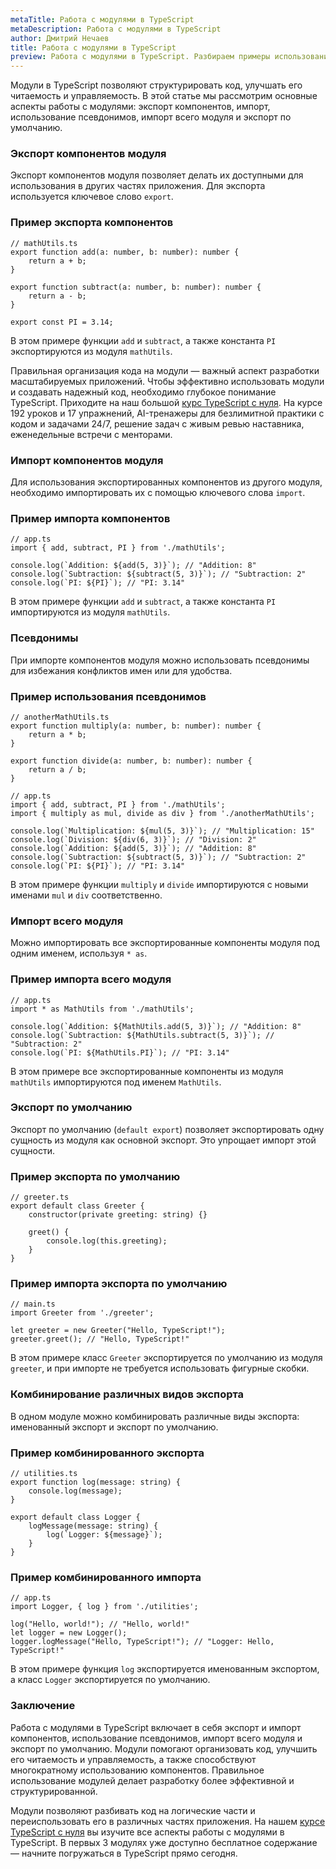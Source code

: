 ```yaml
---
metaTitle: Работа с модулями в TypeScript
metaDescription: Работа с модулями в TypeScript
author: Дмитрий Нечаев
title: Работа с модулями в TypeScript
preview: Работа с модулями в TypeScript. Разбираем примеры использования
---
```


Модули в TypeScript позволяют структурировать код, улучшать его читаемость и управляемость. В этой статье мы рассмотрим основные аспекты работы с модулями: экспорт компонентов, импорт, использование псевдонимов, импорт всего модуля и экспорт по умолчанию.

### Экспорт компонентов модуля

Экспорт компонентов модуля позволяет делать их доступными для использования в других частях приложения. Для экспорта используется ключевое слово `export`.

### Пример экспорта компонентов

```tsx
// mathUtils.ts
export function add(a: number, b: number): number {
    return a + b;
}

export function subtract(a: number, b: number): number {
    return a - b;
}

export const PI = 3.14;

```

В этом примере функции `add` и `subtract`, а также константа `PI` экспортируются из модуля `mathUtils`.

Правильная организация кода на модули — важный аспект разработки масштабируемых приложений. Чтобы эффективно использовать модули и создавать надежный код, необходимо глубокое понимание TypeScript. Приходите на наш большой [курс TypeScript с нуля](https://purpleschool.ru/course/typescript?utm_source=knowledgebase&utm_medium=text&utm_campaign=rabota-s-modulyami-v-typescript). На курсе 192 уроков и 17 упражнений, AI-тренажеры для безлимитной практики с кодом и задачами 24/7, решение задач с живым ревью наставника, еженедельные встречи с менторами.

### Импорт компонентов модуля

Для использования экспортированных компонентов из другого модуля, необходимо импортировать их с помощью ключевого слова `import`.

### Пример импорта компонентов

```tsx
// app.ts
import { add, subtract, PI } from './mathUtils';

console.log(`Addition: ${add(5, 3)}`); // "Addition: 8"
console.log(`Subtraction: ${subtract(5, 3)}`); // "Subtraction: 2"
console.log(`PI: ${PI}`); // "PI: 3.14"

```

В этом примере функции `add` и `subtract`, а также константа `PI` импортируются из модуля `mathUtils`.

### Псевдонимы

При импорте компонентов модуля можно использовать псевдонимы для избежания конфликтов имен или для удобства.

### Пример использования псевдонимов

```tsx
// anotherMathUtils.ts
export function multiply(a: number, b: number): number {
    return a * b;
}

export function divide(a: number, b: number): number {
    return a / b;
}

```

```tsx
// app.ts
import { add, subtract, PI } from './mathUtils';
import { multiply as mul, divide as div } from './anotherMathUtils';

console.log(`Multiplication: ${mul(5, 3)}`); // "Multiplication: 15"
console.log(`Division: ${div(6, 3)}`); // "Division: 2"
console.log(`Addition: ${add(5, 3)}`); // "Addition: 8"
console.log(`Subtraction: ${subtract(5, 3)}`); // "Subtraction: 2"
console.log(`PI: ${PI}`); // "PI: 3.14"

```

В этом примере функции `multiply` и `divide` импортируются с новыми именами `mul` и `div` соответственно.

### Импорт всего модуля

Можно импортировать все экспортированные компоненты модуля под одним именем, используя `* as`.

### Пример импорта всего модуля

```tsx
// app.ts
import * as MathUtils from './mathUtils';

console.log(`Addition: ${MathUtils.add(5, 3)}`); // "Addition: 8"
console.log(`Subtraction: ${MathUtils.subtract(5, 3)}`); // "Subtraction: 2"
console.log(`PI: ${MathUtils.PI}`); // "PI: 3.14"

```

В этом примере все экспортированные компоненты из модуля `mathUtils` импортируются под именем `MathUtils`.

### Экспорт по умолчанию

Экспорт по умолчанию (`default export`) позволяет экспортировать одну сущность из модуля как основной экспорт. Это упрощает импорт этой сущности.

### Пример экспорта по умолчанию

```tsx
// greeter.ts
export default class Greeter {
    constructor(private greeting: string) {}

    greet() {
        console.log(this.greeting);
    }
}

```

### Пример импорта экспорта по умолчанию

```tsx
// main.ts
import Greeter from './greeter';

let greeter = new Greeter("Hello, TypeScript!");
greeter.greet(); // "Hello, TypeScript!"

```

В этом примере класс `Greeter` экспортируется по умолчанию из модуля `greeter`, и при импорте не требуется использовать фигурные скобки.

### Комбинирование различных видов экспорта

В одном модуле можно комбинировать различные виды экспорта: именованный экспорт и экспорт по умолчанию.

### Пример комбинированного экспорта

```tsx
// utilities.ts
export function log(message: string) {
    console.log(message);
}

export default class Logger {
    logMessage(message: string) {
        log(`Logger: ${message}`);
    }
}

```

### Пример комбинированного импорта

```tsx
// app.ts
import Logger, { log } from './utilities';

log("Hello, world!"); // "Hello, world!"
let logger = new Logger();
logger.logMessage("Hello, TypeScript!"); // "Logger: Hello, TypeScript!"

```

В этом примере функция `log` экспортируется именованным экспортом, а класс `Logger` экспортируется по умолчанию.

### Заключение

Работа с модулями в TypeScript включает в себя экспорт и импорт компонентов, использование псевдонимов, импорт всего модуля и экспорт по умолчанию. Модули помогают организовать код, улучшить его читаемость и управляемость, а также способствуют многократному использованию компонентов. Правильное использование модулей делает разработку более эффективной и структурированной.

Модули позволяют разбивать код на логические части и переиспользовать его в различных частях приложения. На нашем [курсе TypeScript с нуля](https://purpleschool.ru/course/typescript?utm_source=knowledgebase&utm_medium=text&utm_campaign=rabota-s-modulyami-v-typescript) вы изучите все аспекты работы с модулями в TypeScript. В первых 3 модулях уже доступно бесплатное содержание — начните погружаться в TypeScript прямо сегодня.

